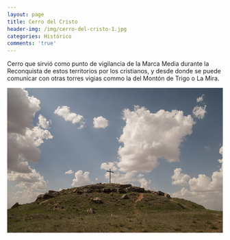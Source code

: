 ```yaml
---
layout: page
title: Cerro del Cristo
header-img: /img/cerro-del-cristo-1.jpg
categories: Histórico
comments: 'true'
---
```



Cerro que sirvió como punto de vigilancia de la Marca Media durante la Reconquista de estos territorios por los cristianos, y desde donde se puede comunicar con otras torres vigias commo la del Montón de Trigo o La Mira.

<div class="photos">
<img src="/img/cerro-del-cristo-1.jpg" alt="Cerro del Cristo">
</div>
